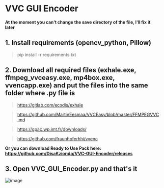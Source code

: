 # VVC GUI Encoder

**At the moment you can't change the save directory of the file, I'll fix it later**

## 1. Install requirements (opencv_python, Pillow)
> pip install -r requirements.txt
## 2. Download all required files (exhale.exe, ffmpeg_vvceasy.exe, mp4box.exe, vvencapp.exe) and put the files into the same folder where .py file is
> https://gitlab.com/ecodis/exhale

> https://github.com/MartinEesmaa/VVCEasy/blob/master/FFMPEGVVC.md

> https://gpac.wp.imt.fr/downloads/

> https://github.com/fraunhoferhhi/vvenc

**Or you can download Ready to Use Pack here: https://github.com/DisaKzionda/VVC-GUI-Encoder/releases**

## 3. Open VVC_GUI_Encoder.py and that's it

![image](https://user-images.githubusercontent.com/53359732/189674124-7e00f164-6ccf-440e-a5b0-7f5ed6d86386.png)
